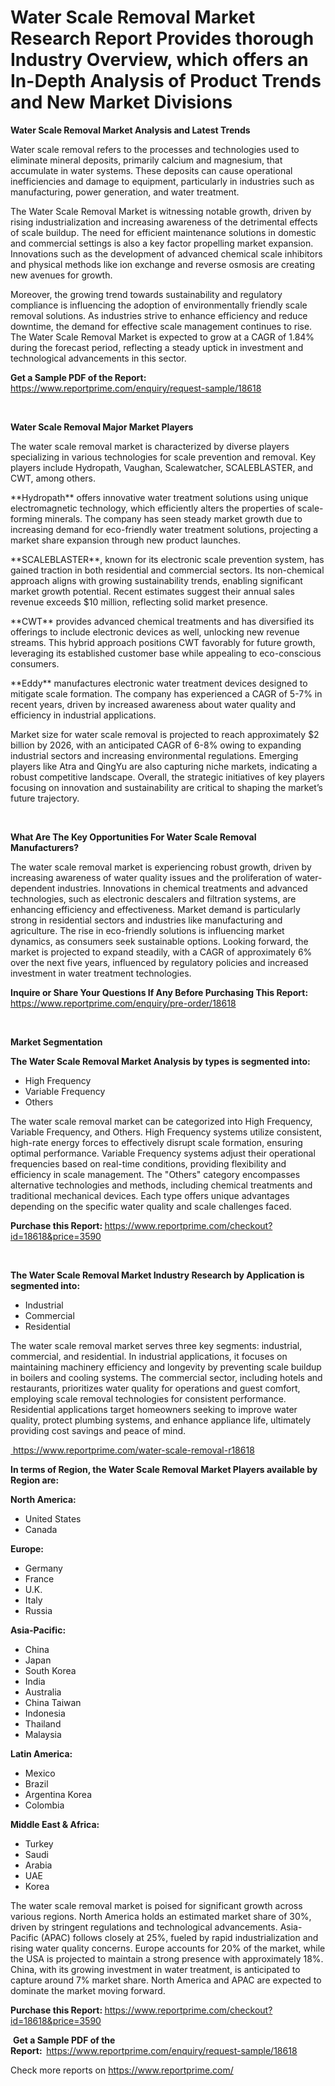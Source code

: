 <p><h1>Water Scale Removal Market Research Report Provides thorough Industry Overview, which offers an In-Depth Analysis of Product Trends and New Market Divisions</h1></p><p><strong>Water Scale Removal Market Analysis and Latest Trends</strong></p>
<p><p>Water scale removal refers to the processes and technologies used to eliminate mineral deposits, primarily calcium and magnesium, that accumulate in water systems. These deposits can cause operational inefficiencies and damage to equipment, particularly in industries such as manufacturing, power generation, and water treatment. </p><p>The Water Scale Removal Market is witnessing notable growth, driven by rising industrialization and increasing awareness of the detrimental effects of scale buildup. The need for efficient maintenance solutions in domestic and commercial settings is also a key factor propelling market expansion. Innovations such as the development of advanced chemical scale inhibitors and physical methods like ion exchange and reverse osmosis are creating new avenues for growth.</p><p>Moreover, the growing trend towards sustainability and regulatory compliance is influencing the adoption of environmentally friendly scale removal solutions. As industries strive to enhance efficiency and reduce downtime, the demand for effective scale management continues to rise. The Water Scale Removal Market is expected to grow at a CAGR of 1.84% during the forecast period, reflecting a steady uptick in investment and technological advancements in this sector.</p></p>
<p><strong>Get a Sample PDF of the Report:&nbsp;</strong> <a href="https://www.reportprime.com/enquiry/request-sample/18618?utm_campaign=2289&utm_medium=2&utm_source=Github&utm_content=ia&utm_term=19032025&utm_id=water-scale-removal">https://www.reportprime.com/enquiry/request-sample/18618</a></p>
<p>&nbsp;</p>
<p><strong>Water Scale Removal Major Market Players</strong></p>
<p><p>The water scale removal market is characterized by diverse players specializing in various technologies for scale prevention and removal. Key players include Hydropath, Vaughan, Scalewatcher, SCALEBLASTER, and CWT, among others. </p><p>**Hydropath** offers innovative water treatment solutions using unique electromagnetic technology, which efficiently alters the properties of scale-forming minerals. The company has seen steady market growth due to increasing demand for eco-friendly water treatment solutions, projecting a market share expansion through new product launches.</p><p>**SCALEBLASTER**, known for its electronic scale prevention system, has gained traction in both residential and commercial sectors. Its non-chemical approach aligns with growing sustainability trends, enabling significant market growth potential. Recent estimates suggest their annual sales revenue exceeds $10 million, reflecting solid market presence.</p><p>**CWT** provides advanced chemical treatments and has diversified its offerings to include electronic devices as well, unlocking new revenue streams. This hybrid approach positions CWT favorably for future growth, leveraging its established customer base while appealing to eco-conscious consumers.</p><p>**Eddy** manufactures electronic water treatment devices designed to mitigate scale formation. The company has experienced a CAGR of 5-7% in recent years, driven by increased awareness about water quality and efficiency in industrial applications.</p><p>Market size for water scale removal is projected to reach approximately $2 billion by 2026, with an anticipated CAGR of 6-8% owing to expanding industrial sectors and increasing environmental regulations. Emerging players like Atra and QingYu are also capturing niche markets, indicating a robust competitive landscape. Overall, the strategic initiatives of key players focusing on innovation and sustainability are critical to shaping the market’s future trajectory.</p></p>
<p>&nbsp;</p>
<p><strong>What Are The Key Opportunities For Water Scale Removal Manufacturers?</strong></p>
<p><p>The water scale removal market is experiencing robust growth, driven by increasing awareness of water quality issues and the proliferation of water-dependent industries. Innovations in chemical treatments and advanced technologies, such as electronic descalers and filtration systems, are enhancing efficiency and effectiveness. Market demand is particularly strong in residential sectors and industries like manufacturing and agriculture. The rise in eco-friendly solutions is influencing market dynamics, as consumers seek sustainable options. Looking forward, the market is projected to expand steadily, with a CAGR of approximately 6% over the next five years, influenced by regulatory policies and increased investment in water treatment technologies.</p></p>
<p><strong>Inquire or Share Your Questions If Any Before Purchasing This Report:</strong> <a href="https://www.reportprime.com/enquiry/pre-order/18618?utm_campaign=2289&utm_medium=2&utm_source=Github&utm_content=ia&utm_term=19032025&utm_id=water-scale-removal">https://www.reportprime.com/enquiry/pre-order/18618</a></p>
<p>&nbsp;</p>
<p><strong>Market Segmentation</strong></p>
<p><strong>The Water Scale Removal Market Analysis by types is segmented into:</strong></p>
<p><ul><li>High Frequency</li><li>Variable Frequency</li><li>Others</li></ul></p>
<p><p>The water scale removal market can be categorized into High Frequency, Variable Frequency, and Others. High Frequency systems utilize consistent, high-rate energy forces to effectively disrupt scale formation, ensuring optimal performance. Variable Frequency systems adjust their operational frequencies based on real-time conditions, providing flexibility and efficiency in scale management. The "Others" category encompasses alternative technologies and methods, including chemical treatments and traditional mechanical devices. Each type offers unique advantages depending on the specific water quality and scale challenges faced.</p></p>
<p><strong>Purchase this Report:&nbsp;</strong><a href="https://www.reportprime.com/checkout?id=18618&price=3590&utm_campaign=2289&utm_medium=2&utm_source=Github&utm_content=ia&utm_term=19032025&utm_id=water-scale-removal">https://www.reportprime.com/checkout?id=18618&price=3590</a></p>
<p>&nbsp;</p>
<p><strong>The Water Scale Removal Market Industry Research by Application is segmented into:</strong></p>
<p><ul><li>Industrial</li><li>Commercial</li><li>Residential</li></ul></p>
<p><p>The water scale removal market serves three key segments: industrial, commercial, and residential. In industrial applications, it focuses on maintaining machinery efficiency and longevity by preventing scale buildup in boilers and cooling systems. The commercial sector, including hotels and restaurants, prioritizes water quality for operations and guest comfort, employing scale removal technologies for consistent performance. Residential applications target homeowners seeking to improve water quality, protect plumbing systems, and enhance appliance life, ultimately providing cost savings and peace of mind.</p></p>
<p><a href="https://www.reportprime.com/water-scale-removal-r18618?utm_campaign=2289&utm_medium=2&utm_source=Github&utm_content=ia&utm_term=19032025&utm_id=water-scale-removal">&nbsp;https://www.reportprime.com/water-scale-removal-r18618</a></p>
<p><strong>In terms of Region, the Water Scale Removal Market Players available by Region are:</strong></p>
<p>
    <p> <strong> North America: </strong>
        <ul>
            <li>United States</li>
            <li>Canada</li>
        </ul>
        </p> 
    <p> <strong> Europe: </strong>
        <ul>
            <li>Germany</li>
            <li>France</li>
            <li>U.K.</li>
            <li>Italy</li>
            <li>Russia</li>
        </ul>
        </p> 
    <p> <strong> Asia-Pacific: </strong>
        <ul>
            <li>China</li>
            <li>Japan</li>
            <li>South Korea</li>
            <li>India</li>
            <li>Australia</li>
            <li>China Taiwan</li>
            <li>Indonesia</li>
            <li>Thailand</li>
            <li>Malaysia</li>
        </ul>
        </p> 
    <p> <strong> Latin America: </strong>
        <ul>
            <li>Mexico</li>
            <li>Brazil</li>
            <li>Argentina Korea</li>
            <li>Colombia</li>
        </ul>
        </p> 
    <p> <strong> Middle East & Africa: </strong>
        <ul>
            <li>Turkey</li>
            <li>Saudi</li>
            <li>Arabia</li>
            <li>UAE</li>
            <li>Korea</li>
        </ul>
    </p>
    </p>
<p><p>The water scale removal market is poised for significant growth across various regions. North America holds an estimated market share of 30%, driven by stringent regulations and technological advancements. Asia-Pacific (APAC) follows closely at 25%, fueled by rapid industrialization and rising water quality concerns. Europe accounts for 20% of the market, while the USA is projected to maintain a strong presence with approximately 18%. China, with its growing investment in water treatment, is anticipated to capture around 7% market share. North America and APAC are expected to dominate the market moving forward.</p></p>
<p><strong>Purchase this Report: </strong><a href="https://www.reportprime.com/checkout?id=18618&price=3590&utm_campaign=2289&utm_medium=2&utm_source=Github&utm_content=ia&utm_term=19032025&utm_id=water-scale-removal">https://www.reportprime.com/checkout?id=18618&price=3590</a></p>
<p>&nbsp;<strong>Get a Sample PDF of the Report:&nbsp;&nbsp;</strong><a href="https://www.reportprime.com/enquiry/request-sample/18618?utm_campaign=2289&utm_medium=2&utm_source=Github&utm_content=ia&utm_term=19032025&utm_id=water-scale-removal">https://www.reportprime.com/enquiry/request-sample/18618</a></p>
<p><strong></strong></p>
<p>Check more reports on <a href="https://www.reportprime.com/?utm_campaign=2289&utm_medium=2&utm_source=Github&utm_content=ia&utm_term=19032025&utm_id=water-scale-removal">https://www.reportprime.com/</a></p>